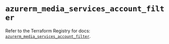 # `azurerm_media_services_account_filter`

Refer to the Terraform Registry for docs: [`azurerm_media_services_account_filter`](https://registry.terraform.io/providers/hashicorp/azurerm/3.94.0/docs/resources/media_services_account_filter).
